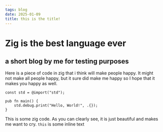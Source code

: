 ```yaml
---
tags: blog
date: 2025-01-09
title: this is the title!
---
```


# Zig is the best language ever
## a short blog by me for testing purposes

Here is a piece of code in zig that i think will make people happy. It might not make all people happy, but it sure did make me happy so I hope that it makes you happy as well.

```zig
const std = @import("std");

pub fn main() {
    std.debug.print("Hello, World!", .{});
}
```

This is some zig code. As you can clearly see, it is just beautiful and makes me want to cry. `this` is some inline text

